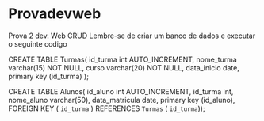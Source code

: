 # Provadevweb
Prova 2 dev. Web CRUD
Lembre-se de criar um banco de dados e executar o seguinte codigo

CREATE TABLE Turmas(
id_turma int AUTO_INCREMENT,
nome_turma varchar(15) NOT NULL,
curso varchar(20) NOT NULL,
data_inicio date,
primary key (id_turma)
);

CREATE TABLE Alunos(
id_aluno int AUTO_INCREMENT,
id_turma int,
nome_aluno varchar(50),
data_matricula date,
primary key (id_aluno),
FOREIGN KEY ( `id_turma` ) REFERENCES `Turmas` ( `id_turma`));
